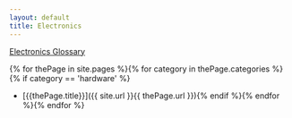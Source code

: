 ```yaml
---
layout: default
title: Electronics
---
```


[Electronics Glossary](glossary.html)

{% for thePage in site.pages %}{% for category in thePage.categories %}{% if category == 'hardware' %}
 * [{{thePage.title}}]({{ site.url }}{{ thePage.url }}){% endif %}{% endfor %}{% endfor %}
